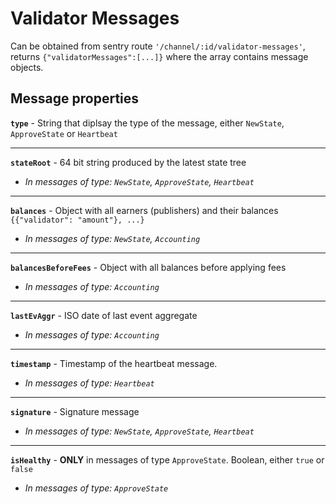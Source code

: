 # Validator Messages

Can be obtained from sentry route `'/channel/:id/validator-messages'`, returns `{"validatorMessages":[...]}` where the array contains message objects.

## Message properties

**`type`** - String that diplsay the type of the message, either `NewState`, `ApproveState` or `Heartbeat`

---

**`stateRoot`** - 64 bit string produced by the latest state tree

- *In messages of type: `NewState`, `ApproveState`, `Heartbeat`*

---

**`balances`** - Object with all earners (publishers) and their balances `{{"validator": "amount"}, ...}`

- *In messages of type: `NewState`, `Accounting`*

---

**`balancesBeforeFees`** - Object with all balances before applying fees

- *In messages of type: `Accounting`*

---

**`lastEvAggr`** - ISO date of last event aggregate

- *In messages of type: `Accounting`*

---

**`timestamp`** - Timestamp of the heartbeat message.
- *In messages of type: `Heartbeat`*

---

**`signature`** - Signature message

- *In messages of type: `NewState`, `ApproveState`, `Heartbeat`*

---

**`isHealthy`** - **ONLY** in messages of type `ApproveState`. Boolean, either `true` or `false`

- *In messages of type: `ApproveState`*
